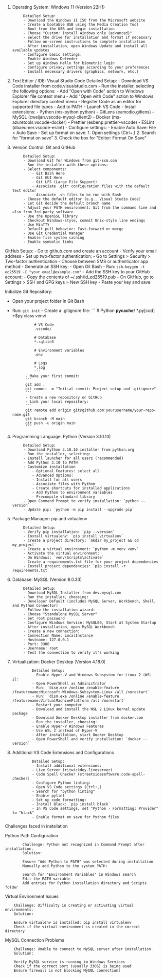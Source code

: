 
1. Operating System: Windows 11 (Version 22H1)

            Detailed Setup:
            - Download the Windows 11 ISO from the Microsoft website
            - Create a bootable USB using the Media Creation Tool
            - Boot from the USB and begin installation
            - Choose "Custom: Install Windows only (advanced)"
            - Select the drive for installation and format if necessary
            - Follow on-screen instructions to complete installation
            - After installation, open Windows Update and install all available updates
            - Configure basic settings:
            - Enable Windows Defender
            - Set up Windows Hello for biometric login
            - Configure privacy settings according to your preferences
            - Install necessary drivers (graphics, network, etc.)

2. Text Editor / IDE: Visual Studio Code 
Detailed Setup:
            - Download VS Code installer from code.visualstudio.com
            - Run the installer, selecting the following options:
            - Add "Open with Code" action to Windows Explorer file context menu
            - Add "Open with Code" action to Windows Explorer directory context menu
            - Register Code as an editor for supported file types
            - Add to PATH
            - Launch VS Code
            - Install extensions:
            - Python (ms-python.python)
            - GitLens (eamodio.gitlens)
            - MySQL (cweijan.vscode-mysql-client2)
            - Docker (ms-azuretools.vscode-docker)
            - Prettier (esbenp.prettier-vscode)
            - ESLint (dbaeumer.vscode-eslint)
            - Configure settings:
            - Enable Auto Save: File > Auto Save
            - Set up format on save: 
                1. Open settings (Ctrl+,)
                2. Search for "format on save"
                3. Check the box for "Editor: Format On Save"

3. Version Control: Git  and GitHub

            Detailed Setup:
            - Download Git for Windows from git-scm.com
            - Run the installer with these options:
            - Select components: 
                - Git Bash Here
                - Git GUI Here
                - Git LFS (Large File Support)
                - Associate .git* configuration files with the default text editor
                - Associate .sh files to be run with Bash
            - Choose the default editor (e.g., Visual Studio Code)
            - Let Git decide the default branch name
            - Adjust your PATH environment: Git from the command line and also from 3rd-party software
            - Use the OpenSSL library
            - Checkout Windows-style, commit Unix-style line endings
            - Use MinTTY
            - Default pull behavior: Fast-forward or merge
            - Use Git Credential Manager
            - Enable file system caching
            - Enable symbolic links

GitHub Setup:
            - Go to github.com and create an account
            - Verify your email address
            - Set up two-factor authentication:
            - Go to Settings > Security > Two-factor authentication
            - Choose between SMS or authenticator app method
            - Generate an SSH key:
            - Open Git Bash
            - Run: `ssh-keygen -t ed25519 -C "your_email@example.com"`
            - Add the SSH key to your GitHub account:
                - Copy the contents of ~/.ssh/id_ed25519.pub
                - On GitHub, go to Settings > SSH and GPG keys > New SSH key
                - Paste your key and save

Initialize Git Repository:
- Open your project folder in Git Bash
- Run: `git init`
                - Create a .gitignore file:
                ```
                # Python
                __pycache__/
                *.py[cod]
                *$py.class
                venv/

                # VS Code
                .vscode/

                # Database
                *.sqlite3

                # Environment variables
                .env

                # Logs
                *.log
                ```
            - Make your first commit:
            ```
            git add .
            git commit -m "Initial commit: Project setup and .gitignore"
            ```
            - Create a new repository on GitHub
            - Link your local repository:
            ```
            git remote add origin git@github.com:yourusername/your-repo-name.git
            git branch -M main
            git push -u origin main
            ```

4. Programming Language: Python (Version 3.10.10)

            Detailed Setup:
            - Download Python 3.10.10 installer from python.org
            - Run the installer, selecting:
            - Install launcher for all users (recommended)
            - Add Python 3.10 to PATH
            - Customize installation
                - Optional Features: select all
                - Advanced Options:
                - Install for all users
                - Associate files with Python
                - Create shortcuts for installed applications
                - Add Python to environment variables
                - Precompile standard library
            - Open Command Prompt to verify installation: `python --version`
            - Update pip: `python -m pip install --upgrade pip`

5. Package Manager: pip and virtualenv

            Detailed Setup:
            - Verify pip installation: `pip --version`
            - Install virtualenv: `pip install virtualenv`
            - Create a project directory: `mkdir my_project && cd my_project`
            - Create a virtual environment: `python -m venv venv`
            - Activate the virtual environment:
            - On Windows: `venv\Scripts\activate`
            - Create a requirements.txt file for your project dependencies
            - Install project dependencies: `pip install -r requirements.txt`

6. Database: MySQL (Version 8.0.33)

            Detailed Setup:
            - Download MySQL Installer from dev.mysql.com
            - Run the installer, choosing:
            - Developer Default (includes MySQL Server, Workbench, Shell, and Python Connector)
            - Follow the installation wizard:
            - Choose "Standalone MySQL Server"
            - Set root password
            - Configure Windows Service: MySQL80, Start at System Startup
            - After installation, open MySQL Workbench
            - Create a new connection:
            - Connection Name: LocalInstance
            - Hostname: 127.0.0.1
            - Port: 3306
            - Username: root
            - Test the connection to verify it's working

7. Virtualization: Docker Desktop (Version 4.18.0)

                Detailed Setup:
                - Enable Hyper-V and Windows Subsystem for Linux 2 (WSL 2):
                - Open PowerShell as Administrator
                - Run: `dism.exe /online /enable-feature /featurename:Microsoft-Windows-Subsystem-Linux /all /norestart`
                - Run: `dism.exe /online /enable-feature /featurename:VirtualMachinePlatform /all /norestart`
                - Restart your computer
                - Download and install the WSL 2 Linux kernel update package
                - Download Docker Desktop installer from docker.com
                - Run the installer, choosing:
                - Enable Hyper-V Windows Features
                - Use WSL 2 instead of Hyper-V
                - After installation, start Docker Desktop
                - Open PowerShell and verify installation: `docker --version`

8. Additional VS Code Extensions and Configurations

                Detailed Setup:
                - Install additional extensions:
                - Live Server (ritwickdey.liveserver)
                - Code Spell Checker (streetsidesoftware.code-spell-checker)
                - Configure Python linting:
                - Open VS Code settings (Ctrl+,)
                - Search for "python linting"
                - Enable pylint
                - Set up code formatting:
                - Install Black: `pip install black`
                - In VS Code settings, set "Python › Formatting: Provider" to "black"
                - Enable format on save for Python files

Challenges faced in installation

Python Path Configuration

            Challenge: Python not recognized in Command Prompt after installation.
            Solution:

            Ensure "Add Python to PATH" was selected during installation
            Manually add Python to the system PATH:

            Search for "Environment Variables" in Windows search
            Edit the PATH variable
            Add entries for Python installation directory and Scripts folder

Virtual Environment Issues

        Challenge: Difficulty in creating or activating virtual environments.
        Solution:

        Ensure virtualenv is installed: pip install virtualenv
        Check if the virtual environment is created in the correct directory
MySQL Connection Problems

        Challenge: Unable to connect to MySQL server after installation.
        Solution:

        Verify MySQL service is running in Windows Services
        Check if the correct port (usually 3306) is being used
        Ensure firewall is not blocking MySQL connections